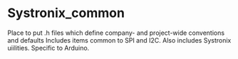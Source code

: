 # Systronix_common
Place to put .h files which define company- and project-wide conventions and defaults
Includes items common to SPI and I2C.
Also includes Systronix uiilities.
Specific to Arduino.
